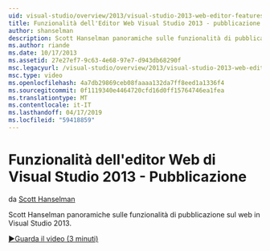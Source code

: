 ```yaml
---
uid: visual-studio/overview/2013/visual-studio-2013-web-editor-features-publishing
title: Funzionalità dell'Editor Web Visual Studio 2013 - pubblicazione | Microsoft Docs
author: shanselman
description: Scott Hanselman panoramiche sulle funzionalità di pubblicazione sul web in Visual Studio 2013.
ms.author: riande
ms.date: 10/17/2013
ms.assetid: 27e27ef7-9c63-4e68-97e7-d943db68290f
msc.legacyurl: /visual-studio/overview/2013/visual-studio-2013-web-editor-features-publishing
msc.type: video
ms.openlocfilehash: 4a7db29869ceb08faaaa132da7ff8eed1a1336f4
ms.sourcegitcommit: 0f1119340e4464720cfd16d0ff15764746ea1fea
ms.translationtype: MT
ms.contentlocale: it-IT
ms.lasthandoff: 04/17/2019
ms.locfileid: "59418859"
---
```

# <a name="visual-studio-2013-web-editor-features---publishing"></a>Funzionalità dell'editor Web di Visual Studio 2013 - Pubblicazione

da [Scott Hanselman](https://github.com/shanselman)

Scott Hanselman panoramiche sulle funzionalità di pubblicazione sul web in Visual Studio 2013.

[&#9654;Guarda il video (3 minuti)](https://channel9.msdn.com/Blogs/ASP-NET-Site-Videos/visual-studio-2013-web-editor-features-publishing)

